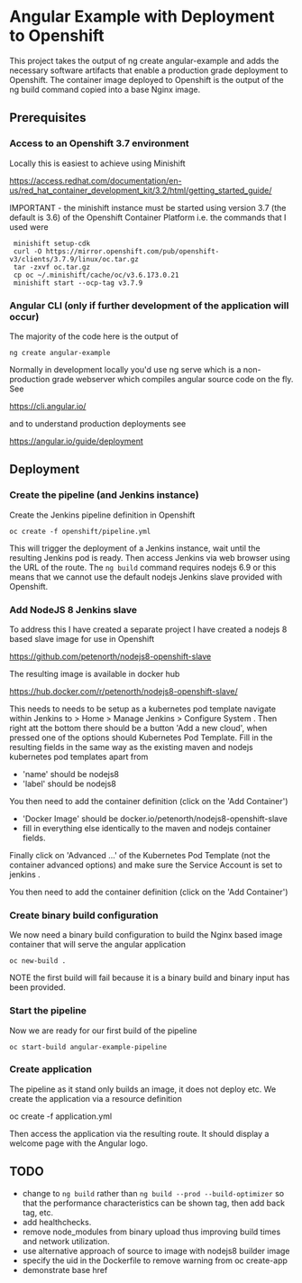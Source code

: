 # Angular Example with Deployment to Openshift

This project takes the output of ng create angular-example and adds the necessary software artifacts that enable a production grade deployment to Openshift. The container image deployed to Openshift is the output of the ng build command copied into a base Nginx image.

## Prerequisites

### Access to an Openshift 3.7 environment

Locally this is easiest to achieve using Minishift

https://access.redhat.com/documentation/en-us/red_hat_container_development_kit/3.2/html/getting_started_guide/

IMPORTANT - the minishift instance must be started using version 3.7 (the default is 3.6) of the Openshift Container Platform i.e. the commands that I used were

     minishift setup-cdk
     curl -O https://mirror.openshift.com/pub/openshift-v3/clients/3.7.9/linux/oc.tar.gz
     tar -zxvf oc.tar.gz
     cp oc ~/.minishift/cache/oc/v3.6.173.0.21
     minishift start --ocp-tag v3.7.9
     
### Angular CLI (only if further development of the application will occur)

The majority of the code here is the output of 

    ng create angular-example
   
Normally in development locally you'd use ng serve which is a non-production grade webserver which compiles angular source code on the fly. See

https://cli.angular.io/

and to understand production deployments see

https://angular.io/guide/deployment

## Deployment

### Create the pipeline (and Jenkins instance)

Create the Jenkins pipeline definition in Openshift

    oc create -f openshift/pipeline.yml
    
This will trigger the deployment of a Jenkins instance, wait until the resulting Jenkins pod is ready. Then access Jenkins via web browser using the URL of the route. The `ng build` command requires nodejs 6.9 or this means that we cannot use the default nodejs Jenkins slave provided with Openshift. 

### Add NodeJS 8 Jenkins slave

To address this I have created a separate project I have created a nodejs 8 based slave image for use in Openshift

https://github.com/petenorth/nodejs8-openshift-slave

The resulting image is available in docker hub

https://hub.docker.com/r/petenorth/nodejs8-openshift-slave/

This needs to needs to be setup as a kubernetes pod template navigate within Jenkins to > Home > Manage Jenkins > Configure System . Then right att the bottom there should be a button 'Add a new cloud', when pressed one of the options should Kubernetes Pod Template. Fill in the resulting fields in the same way as the existing maven and nodejs kubernetes pod templates apart from 

* 'name' should be nodejs8
* 'label' should be nodejs8

You then need to add the container definition (click on the 'Add Container')

* 'Docker Image' should be docker.io/petenorth/nodejs8-openshift-slave
* fill in everything else identically to the maven and nodejs container fields.

Finally click on 'Advanced ...' of the Kubernetes Pod Template (not the container advanced options) and make sure the Service Account is set to jenkins . 

You then need to add the container definition (click on the 'Add Container')

### Create binary build configuration 

We now need a binary build configuration to build the Nginx based image container that will serve the angular application

    oc new-build .
    
NOTE the first build will fail because it is a binary build and binary input has been provided.

### Start the pipeline

Now we are ready for our first build of the pipeline

    oc start-build angular-example-pipeline
    
### Create application

The pipeline as it stand only builds an image, it does not deploy etc. We create the application via a resource definition

  oc create -f application.yml

Then access the application via the resulting route. It should display a welcome page with the Angular logo.

## TODO

* change to `ng build` rather than `ng build --prod --build-optimizer` so that the performance characteristics can be shown tag, then add back tag, etc.
* add healthchecks.
* remove node_modules from binary upload thus improving build times and network utilization.
* use alternative approach of source to image with nodejs8 builder image 
* specify the uid in the Dockerfile to remove warning from oc create-app
* demonstrate base href
